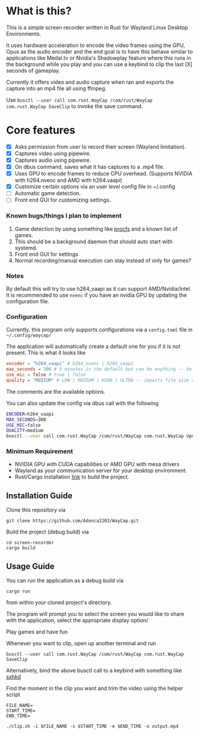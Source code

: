 # What is this?
This is a simple screen recorder written in Rust for Wayland Linux Desktop Environments.

It uses hardware acceleration to encode the video frames using the GPU, Opus as the audio encoder and the end goal
is to have this behave similar to applications like Medal.tv or Nvidia's Shadowplay feature where this
runs in the background while you play and you can use a keybind to clip the last [X] seconds of gameplay.

Currently it offers video and audio capture when ran and exports the capture into an mp4 file all using ffmpeg.

Use `busctl --user call com.rust.WayCap /com/rust/WayCap com.rust.WayCap SaveClip` to invoke the save command.

# Core features
- [x] Asks permission from user to record their screen (Wayland limitation).
- [x] Captures video using pipewire.
- [x] Captures audio using pipewire.
- [x] On dbus command, saves what it has captures to a .mp4 file.
- [x] Uses GPU to encode frames to reduce CPU overhead. (Supports NVIDIA with h264.nvenc and AMD with h264.vaapi) 
- [x] Customize certain options via an user level config file in ~/.config
- [ ] Automatic game detection.
- [ ] Front end GUI for customizing settings.

### Known bugs/things I plan to implement
1. Game detection by using something like [procfs](https://crates.io/crates/procfs) and a known list of games.
2. This should be a background daemon that should auto start with systemd.
3. Front end GUI for settings
4. Normal recording/manual execution can stay instead of only for games?

### Notes
By default this will try to use h264_vaapi as it can support AMD/Nvidia/Intel. It is recommended to use `nvenc`
if you have an nvidia GPU by updating the configuration file.

### Configuration
Currently, this program only supports configurations via a `config.toml` file in `~/.config/waycap/`

The application will automatically create a default one for you if it is not present. This is what it looks like
```toml
encoder = "h264_vaapi" # h264_nvenc | h264_vaapi
max_seconds = 300 # 5 minutes is the default but can be anything -- be aware this can have impact on performance as this grows bigger
use_mic = false # true | false
quality = "MEDIUM" # LOW | MEDIUM | HIGH | ULTRA -- impacts file size and can impact performance
```
The comments are the available options.

You can also update the config via dbus call with the following
```bash
ENCODER=h264_vaapi
MAX_SECONDS=300
USE_MIC=false
QUALITY=medium
busctl --user call com.rust.WayCap /com/rust/WayCap com.rust.WayCap UpdateConfig '(subs)' $ENCODER $MAX_SECONDS $USE_MIC $QUALITY
```

### Minimum Requirement
- NVIDIA GPU with CUDA capabilities or AMD GPU with mesa drivers
- Wayland as your communication server for your desktop environment.
- Rust/Cargo installation [link](https://www.rust-lang.org/tools/install) to build the project.

## Installation Guide
Clone this repository via
```
git clone https://github.com/Adonca2203/WayCap.git
```
Build the project (debug build) via
```
cd screen-recorder
cargo build
```

## Usage Guide
You can run the application as a debug build via
```
cargo run
```
from within your cloned project's directory.

The program will prompt you to select the screen you would like to share with the application, select the appropriate display option/

Play games and have fun

Whenever you want to clip, open up another terminal and run
```
busctl --user call com.rust.WayCap /com/rust/WayCap com.rust.WayCap SaveClip
```

Alternatively, bind the above busctl call to a keybind with something like [sxhkd](https://github.com/baskerville/sxhkd)

Find the moment in the clip you want and trim the video using the helper script
```
FILE_NAME=
START_TIME=
END_TIME=

./clip.sh -i $FILE_NAME -s $START_TIME -e $END_TIME -o output.mp4
```
